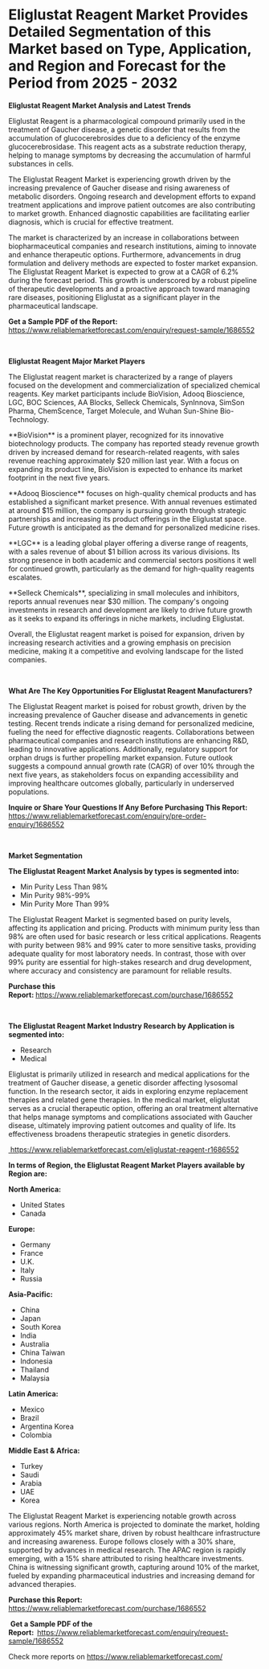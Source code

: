 <p><h1>Eliglustat Reagent Market Provides Detailed Segmentation of this Market based on Type, Application, and Region and Forecast for the Period from 2025 - 2032</h1></p><p><strong>Eliglustat Reagent Market Analysis and Latest Trends</strong></p>
<p><p>Eliglustat Reagent is a pharmacological compound primarily used in the treatment of Gaucher disease, a genetic disorder that results from the accumulation of glucocerebrosides due to a deficiency of the enzyme glucocerebrosidase. This reagent acts as a substrate reduction therapy, helping to manage symptoms by decreasing the accumulation of harmful substances in cells.</p><p>The Eliglustat Reagent Market is experiencing growth driven by the increasing prevalence of Gaucher disease and rising awareness of metabolic disorders. Ongoing research and development efforts to expand treatment applications and improve patient outcomes are also contributing to market growth. Enhanced diagnostic capabilities are facilitating earlier diagnosis, which is crucial for effective treatment.</p><p>The market is characterized by an increase in collaborations between biopharmaceutical companies and research institutions, aiming to innovate and enhance therapeutic options. Furthermore, advancements in drug formulation and delivery methods are expected to foster market expansion. The Eliglustat Reagent Market is expected to grow at a CAGR of 6.2% during the forecast period. This growth is underscored by a robust pipeline of therapeutic developments and a proactive approach toward managing rare diseases, positioning Eliglustat as a significant player in the pharmaceutical landscape.</p></p>
<p><strong>Get a Sample PDF of the Report:&nbsp;</strong> <a href="https://www.reliablemarketforecast.com/enquiry/request-sample/1686552?utm_campaign=3045&utm_medium=2&utm_source=Github&utm_content=ia&utm_term=26032025&utm_id=eliglustat-reagent">https://www.reliablemarketforecast.com/enquiry/request-sample/1686552</a></p>
<p>&nbsp;</p>
<p><strong>Eliglustat Reagent Major Market Players</strong></p>
<p><p>The Eliglustat reagent market is characterized by a range of players focused on the development and commercialization of specialized chemical reagents. Key market participants include BioVision, Adooq Bioscience, LGC, BOC Sciences, AA Blocks, Selleck Chemicals, SynInnova, SimSon Pharma, ChemScence, Target Molecule, and Wuhan Sun-Shine Bio-Technology.</p><p>**BioVision** is a prominent player, recognized for its innovative biotechnology products. The company has reported steady revenue growth driven by increased demand for research-related reagents, with sales revenue reaching approximately $20 million last year. With a focus on expanding its product line, BioVision is expected to enhance its market footprint in the next five years.</p><p>**Adooq Bioscience** focuses on high-quality chemical products and has established a significant market presence. With annual revenues estimated at around $15 million, the company is pursuing growth through strategic partnerships and increasing its product offerings in the Eliglustat space. Future growth is anticipated as the demand for personalized medicine rises.</p><p>**LGC** is a leading global player offering a diverse range of reagents, with a sales revenue of about $1 billion across its various divisions. Its strong presence in both academic and commercial sectors positions it well for continued growth, particularly as the demand for high-quality reagents escalates.</p><p>**Selleck Chemicals**, specializing in small molecules and inhibitors, reports annual revenues near $30 million. The company's ongoing investments in research and development are likely to drive future growth as it seeks to expand its offerings in niche markets, including Eliglustat.</p><p>Overall, the Eliglustat reagent market is poised for expansion, driven by increasing research activities and a growing emphasis on precision medicine, making it a competitive and evolving landscape for the listed companies.</p></p>
<p>&nbsp;</p>
<p><strong>What Are The Key Opportunities For Eliglustat Reagent Manufacturers?</strong></p>
<p><p>The Eliglustat Reagent market is poised for robust growth, driven by the increasing prevalence of Gaucher disease and advancements in genetic testing. Recent trends indicate a rising demand for personalized medicine, fueling the need for effective diagnostic reagents. Collaborations between pharmaceutical companies and research institutions are enhancing R&D, leading to innovative applications. Additionally, regulatory support for orphan drugs is further propelling market expansion. Future outlook suggests a compound annual growth rate (CAGR) of over 10% through the next five years, as stakeholders focus on expanding accessibility and improving healthcare outcomes globally, particularly in underserved populations.</p></p>
<p><strong>Inquire or Share Your Questions If Any Before Purchasing This Report:</strong> <a href="https://www.reliablemarketforecast.com/enquiry/pre-order-enquiry/1686552?utm_campaign=3045&utm_medium=2&utm_source=Github&utm_content=ia&utm_term=26032025&utm_id=eliglustat-reagent">https://www.reliablemarketforecast.com/enquiry/pre-order-enquiry/1686552</a></p>
<p>&nbsp;</p>
<p><strong>Market Segmentation</strong></p>
<p><strong>The Eliglustat Reagent Market Analysis by types is segmented into:</strong></p>
<p><ul><li>Min Purity Less Than 98%</li><li>Min Purity 98%-99%</li><li>Min Purity More Than 99%</li></ul></p>
<p><p>The Eliglustat Reagent Market is segmented based on purity levels, affecting its application and pricing. Products with minimum purity less than 98% are often used for basic research or less critical applications. Reagents with purity between 98% and 99% cater to more sensitive tasks, providing adequate quality for most laboratory needs. In contrast, those with over 99% purity are essential for high-stakes research and drug development, where accuracy and consistency are paramount for reliable results.</p></p>
<p><strong>Purchase this Report:&nbsp;</strong><a href="https://www.reliablemarketforecast.com/purchase/1686552?utm_campaign=3045&utm_medium=2&utm_source=Github&utm_content=ia&utm_term=26032025&utm_id=eliglustat-reagent">https://www.reliablemarketforecast.com/purchase/1686552</a></p>
<p>&nbsp;</p>
<p><strong>The Eliglustat Reagent Market Industry Research by Application is segmented into:</strong></p>
<p><ul><li>Research</li><li>Medical</li></ul></p>
<p><p>Eliglustat is primarily utilized in research and medical applications for the treatment of Gaucher disease, a genetic disorder affecting lysosomal function. In the research sector, it aids in exploring enzyme replacement therapies and related gene therapies. In the medical market, eliglustat serves as a crucial therapeutic option, offering an oral treatment alternative that helps manage symptoms and complications associated with Gaucher disease, ultimately improving patient outcomes and quality of life. Its effectiveness broadens therapeutic strategies in genetic disorders.</p></p>
<p><a href="https://www.reliablemarketforecast.com/eliglustat-reagent-r1686552?utm_campaign=3045&utm_medium=2&utm_source=Github&utm_content=ia&utm_term=26032025&utm_id=eliglustat-reagent">&nbsp;https://www.reliablemarketforecast.com/eliglustat-reagent-r1686552</a></p>
<p><strong>In terms of Region, the Eliglustat Reagent Market Players available by Region are:</strong></p>
<p>
    <p> <strong> North America: </strong>
        <ul>
            <li>United States</li>
            <li>Canada</li>
        </ul>
        </p> 
    <p> <strong> Europe: </strong>
        <ul>
            <li>Germany</li>
            <li>France</li>
            <li>U.K.</li>
            <li>Italy</li>
            <li>Russia</li>
        </ul>
        </p> 
    <p> <strong> Asia-Pacific: </strong>
        <ul>
            <li>China</li>
            <li>Japan</li>
            <li>South Korea</li>
            <li>India</li>
            <li>Australia</li>
            <li>China Taiwan</li>
            <li>Indonesia</li>
            <li>Thailand</li>
            <li>Malaysia</li>
        </ul>
        </p> 
    <p> <strong> Latin America: </strong>
        <ul>
            <li>Mexico</li>
            <li>Brazil</li>
            <li>Argentina Korea</li>
            <li>Colombia</li>
        </ul>
        </p> 
    <p> <strong> Middle East & Africa: </strong>
        <ul>
            <li>Turkey</li>
            <li>Saudi</li>
            <li>Arabia</li>
            <li>UAE</li>
            <li>Korea</li>
        </ul>
    </p>
    </p>
<p><p>The Eliglustat Reagent Market is experiencing notable growth across various regions. North America is projected to dominate the market, holding approximately 45% market share, driven by robust healthcare infrastructure and increasing awareness. Europe follows closely with a 30% share, supported by advances in medical research. The APAC region is rapidly emerging, with a 15% share attributed to rising healthcare investments. China is witnessing significant growth, capturing around 10% of the market, fueled by expanding pharmaceutical industries and increasing demand for advanced therapies.</p></p>
<p><strong>Purchase this Report: </strong><a href="https://www.reliablemarketforecast.com/purchase/1686552?utm_campaign=3045&utm_medium=2&utm_source=Github&utm_content=ia&utm_term=26032025&utm_id=eliglustat-reagent">https://www.reliablemarketforecast.com/purchase/1686552</a></p>
<p>&nbsp;<strong>Get a Sample PDF of the Report:&nbsp;&nbsp;</strong><a href="https://www.reliablemarketforecast.com/enquiry/request-sample/1686552?utm_campaign=3045&utm_medium=2&utm_source=Github&utm_content=ia&utm_term=26032025&utm_id=eliglustat-reagent">https://www.reliablemarketforecast.com/enquiry/request-sample/1686552</a></p>
<p><strong></strong></p>
<p>Check more reports on <a href="https://www.reliablemarketforecast.com/?utm_campaign=3045&utm_medium=2&utm_source=Github&utm_content=ia&utm_term=26032025&utm_id=eliglustat-reagent">https://www.reliablemarketforecast.com/</a></p>